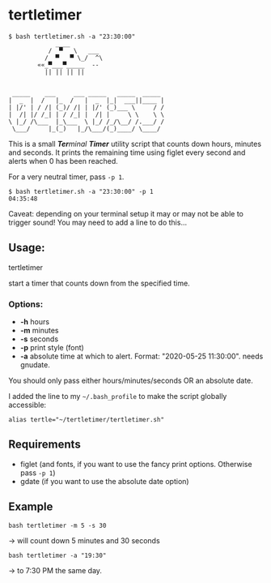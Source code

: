 # tertletimer

```
$ bash tertletimer.sh -a "23:30:00"
             ____
           /  ▀   \   ___
          /  ▀   ▀ \_/  ^\
        ««_▀___▀_____  --
          || || || ||


 _____    ___     ___ _____   _____  _____ 
|  _  |  /   |_  /   |  _  |_|  ___||____ |
| |/' | / /| (_)/ /| | |/' (_)___ \     / /
|  /| |/ /_| | / /_| |  /| |     \ \    \ \
\ |_/ /\___  |_\___  \ |_/ /_/\__/ /.___/ /
 \___/     |_(_)   |_/\___/(_)____/ \____/ 
```


This is a small ***Ter**minal **Timer*** utility script that counts down hours, minutes and seconds.
It prints the remaining time using figlet every second and alerts when 0 has been reached.

For a very neutral timer, pass `-p 1`.

```
$ bash tertletimer.sh -a "23:30:00" -p 1
04:35:48
```

Caveat: depending on your terminal setup it may or may not be able to trigger sound! You may need to add a line to do this...

## Usage:
tertletimer

start a timer that counts down from the specified time.

### Options:
- **-h** hours
- **-m** minutes
- **-s** seconds
- **-p** print style (font)
- **-a** absolute time at which to alert. Format: "2020-05-25 11:30:00". needs gnudate.

You should only pass either hours/minutes/seconds OR an absolute date.

I added the line to my `~/.bash_profile` to make the script globally accessible:
```
alias tertle="~/tertletimer/tertletimer.sh"
```


## Requirements
- figlet (and fonts, if you want to use the fancy print options. Otherwise pass `-p 1`)
- gdate (if you want to use the absolute date option)

## Example
```
bash tertletimer -m 5 -s 30
```
-> will count down 5 minutes and 30 seconds

```
bash tertletimer -a "19:30"
```
-> to 7:30 PM the same day.

